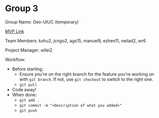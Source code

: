 # Group 3
Group Name: Geo-UIUC (temporary)

[MVP Link](https://docs.google.com/document/d/1xJO01AFZFttQtqiHmHdxW5RcTaI7HjnI/edit?usp=drivesdk&ouid=104942203503972495373&rtpof=true&sd=true)

Team Members: kxhu2, jcngo2, ags15, manuel9, ezhen11, neilad2, wr6

Project Manager: wllei2

Workflow:

- Before starting:
  - Ensure you're on the right branch for the feature you're working on with `git branch`. If not, use `git checkout` to switch to the right one.
  - `git pull`
- Code away!
- When done:
  - `git add .`
  - `git commit -m "<Description of what you added>"`
  - `git push`
